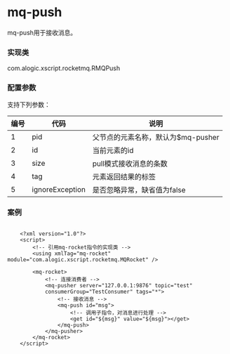 mq-push
=======

mq-push用于接收消息。

### 实现类

com.alogic.xscript.rocketmq.RMQPush

### 配置参数

支持下列参数：

| 编号 | 代码 | 说明 |
| ---- | ---- | ---- |
| 1 | pid | 父节点的元素名称，默认为$mq-pusher |
| 2 | id | 当前元素的id |
| 3 | size | pull模式接收消息的条数 |
| 4 | tag | 元素返回结果的标签  |
| 5 | ignoreException | 是否忽略异常，缺省值为false |

### 案例

```

	<?xml version="1.0"?>
	<script>
		<!-- 引用mq-rocket指令的实现类 -->
		<using xmlTag="mq-rocket" module="com.alogic.xscript.rocketmq.MQRocket" />
	
		<mq-rocket>
			<!-- 连接消费者 -->
			<mq-pusher server="127.0.0.1:9876" topic="test"
			consumerGroup="TestConsumer" tags="*">
				<!-- 接收消息 -->
				<mq-push id="msg">
					<!-- 调用子指令，对消息进行处理 -->
					<get id="${msg}" value="${msg}"></get>
				</mq-push>
			</mq-pusher>
		</mq-rocket>
	</script>

```